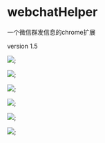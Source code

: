 webchatHelper
=============

一个微信群发信息的chrome扩展

version 1.5

![](https://github.com/think2011/webchatHelper/raw/master/img/demo.gif);

![](https://github.com/think2011/webchatHelper/raw/master/img/1.png);

![](https://github.com/think2011/webchatHelper/raw/master/img/2.png);

![](https://github.com/think2011/webchatHelper/raw/master/img/3.png);

![](https://github.com/think2011/webchatHelper/raw/master/img/4.png);

![](https://github.com/think2011/webchatHelper/raw/master/img/5.png);
